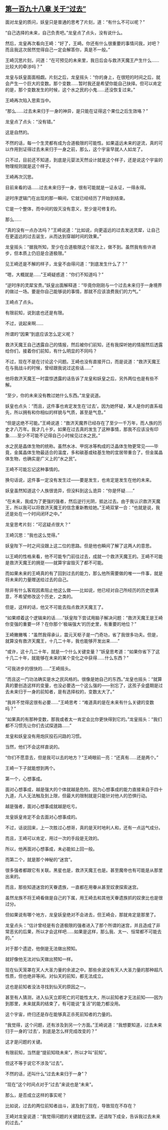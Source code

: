 ## [第一百九十八章 关于“过去”](https://www.xxbiquge.com/11_11207/9244014.html)


  面对龙皇的质问，妖皇只是普通的思考了片刻，道：“有什么不可以呢？”

  “自己选择的未来，自己负责吧。”龙皇点了点头，没有说什么。

  然后，龙皇再次看向王崎：“好了，王崎。你还有什么很重要的事情问我，对吧？而且我这次居然觉得自己一定会解答你，真是不一般。”

  王崎沉思片刻，问道：“在可预见的未来里，我日后会与救济天魔王产生什么……比较大的牵涉吗？”

  龙皇与妖皇面面相觑。片刻之后，龙皇摇头：“你的身上，在很短的时间之后，就会产生一个巨大的变数。那个变数……暂时我还是希望你能自己抉择。但可以肯定的是，那个变数发生的时候，这个水之民的小鬼……还没恢复过来。”

  王崎再次陷入思索当中。

  “那么……过去未来归于一身的神异，是只能在证得这个果位之后生效咯？”

  龙皇点了点头：“没有错。”

  这是自然的。

  不然的话，每一个生灵都有成为合道极限的可能性。如果遥远未来的逆流，真的可以作用到证得过去未来归于一身之前，那么，这个宇宙早就人人如龙了。

  只不过，目前还不知道，到底是元婴法天然设计就是这个样子，还是说这个宇宙的物理规则就是这个样子。

  王崎再次沉思。

  目前来看的话……过去未来归于一身，很有可能就是一证永证，一得永得。

  逆时序逻辑门在出现的那一瞬间，它就已经经历了开始到结束。

  它是一个整体，而中间的毁灭没有意义，至少是可修复的。

  那么……

  “真的没有一点办法吗？”王崎说道：“比如说，向更遥远的过去发送灵犀，让自己在更遥远的过去诞生，从而达到穿越时间的效果。”

  龙皇摇头：“据我所知，至少在合道极限这个层次上，做不到。虽然我有些许进步，但本质上仍旧是合道极限。”

  见王崎还是不解的样子，龙皇不由得问道：“到底发生什么了？”

  “嗯，大概就是……”王崎疑惑道：“你们不知道吗？”

  “逆时序的灵犀宝贵。”妖皇出面解释道：“毕竟你刚刚与一个过去未来归于一身境界的做过一场。要是你自己能够说的事情，那就不应该浪费我们的力气。”

  王崎点了点头。

  有限前知，说到底也还是有限。

  不过，说起来啊……

  所谓的“因果”到底应该怎么定义呢？

  救济天魔王自己透露自己的情报，然后被你们前知，还有我探听她的情报然后透露给你们，接着你们前知，有什么明显的不同吗？

  不过，现在不是在讨论这个问题。王崎也没有直接开口，而是说道：“救济天魔王在与我战斗的时候，曾经跟我说过这些话……”

  他将救济天魔王一时震惊透露的话告诉了龙皇和妖皇之后，另外两位也是有些不解。

  “至少，你的未来没有教过她什么东西。”龙皇说道。

  妖皇也点头：“而且，这件事也肯定发生在‘过去’。因为她怀疑，某人是你的直系祖先，所以拥有和你相似的样貌与气质，甚至是气息。”

  “但是这绝不可能。”王崎说道：“救济天魔界已经存在了至少一千万年，而人族的历史才八万年。我才几十岁。如果在过去真的发生了这种事情，那我不应该没有印象……至少不可能不记得自己小时候见过水之民。”

  水之民是晶体生物的统称。虽然水冰、甲烷冰等构成的泛晶体生物更常见——毕竟，金属晶体生物最适合的温度，多和碳基或硅基生物的宜居带重合了。但金属晶体生物，也确实是广义上的“水之民”。

  王崎不可能忘记这种事情的。

  换句话说，这件事一定没有发生过——要是发生，也肯定是发生在他的未来。

  妖皇虽然知道这个人族很诡异，但没料到这么诡异：“你是怀疑……”

  “在未来，我成为了更强的强者，然后逆行光阴，抵达过去。由于我认识救济天魔王，所以我可以将救济天魔王的信念重新教给她。”王崎双掌一合：“也就是说，我还是处在一个时间闭环之中。”

  龙皇思考片刻：“可这疑点很大？”

  王崎沉思：“我也这么觉得。”

  妖皇陛下一时之间没跟上这二位的思路。但是他也瞬间了解了这两人的意思。

  以王崎的性格来看，他不可能专门前往过去，成就一个救济天魔王的。王崎不可能是救济天魔王的拥趸——就算宇宙毁灭了都不可能。

  而如果未来的王崎真的有了回到过去的能力，那么他所需要做的唯一一件事，就是将未来的力量赠送给过去的自己。

  除非有什么客观因素阻止他这么做——比如说，他已经对自己所经历的历史很满意，不希望修改这个历史，之类的。

  但是，这样的话，他又不可能去指点救济天魔王了。

  “如果顺着这个逻辑来的话……”妖皇陛下尝试用脑子解决问题：“救济天魔王是王崎你变强的重要一环？在你那个‘极端强大’的历史里，有重要的地位？”

  王崎撇撇嘴：“虽然我得承认，震元天枢子是一门奇功，省了我很多功夫。但是，就算没有救济天魔王，十几二十年，我也能够开发出来……”

  “或许，这十几二十年，就是一个什么关键变量？”妖皇思考道：“如果你省下了这十几二十年，就能够在未来的某个变化之中获得……什么东西？”

  “可我进步的很快的……”王崎摇头。

  “而且这一门功法确实是水之民风格的。很像是她自己的东西。”龙皇也摇头：“就算真的要创造这样的变量，也没必要选一个这么强的——别忘了，这孩子全盛期是过去未来归于一身的前知者，是有选择权的，变数太大了。”

  “我并不觉得这很有必要……”王崎思考：“难道真的是在未来有什么关键的变数吗？”

  “如果真的有那种变数，那我或者太一肯定会比你更快得到它的。”龙皇摇头：“我们都不习惯先让你们去试探道路……”

  龙皇和妖皇没有用炮灰投石问路的习惯。

  当然，他们不会这样直说的。

  “你们不愿意去，但是我可以去的地方？”王崎眼前一亮：“还真有……还是两个。”

  王崎一下子就能想到两个。

  第一个，心想事成。

  面对心想事成，越是强大的个体就越是危险。因为心想事成的能力直接来自于四十九道，凡人无法触及到上限，但最大的限制就是只能针对他人的恐惧行动。

  越是强者，面对心想事成就越是吃亏。

  龙皇妖皇肯定不会去面对心想事成的。

  不过，话说回来，上一次胜过心想哥，真的是天时地利人和，还有一点运气成分。

  而且，王崎可以肯定，用过一次的手段是无效的。

  所以，他再面对心想事成，未必能如上回一般。

  而第二个，就是那个神秘的“迷宫”。

  很多强者都跟它有关联。黑星也是，救济天魔王也是。甚至魔帝也有可能是从那里出来的。

  而且，那些知道迷宫的天眷遗族，一直都在用眷从甚至奴隶探索迷宫。

  虽然龙族不将王崎看做是自己的下属，用王崎去和其他天眷遗族抓的奴隶比也是很过分。

  但如果说有哪个地方，龙皇妖皇绝对不会进去，但王崎会，那就肯定是那里了。

  龙皇点头：“估计曾经是有合道极限的强者进入了那个所谓的迷宫，并且造成了非常恶劣的后果，所以才会这样吧……如果是这样，那么我、太一、恒常都不可能去的。”

  对于那个遗迹，他倒是无法做出预知。

  就好像他无法对仙天做出预知一样。

  现在仙天笼罩在天人大圣力量的余波之中。那些余波没有天人大圣力量的那种超凡性质，但也绝非等闲。对仙天的前知，都无法成立。

  这也是前知者没法寻找到仙天的原因之一。

  甚至有人猜测，进入仙天立即死亡的可能性太大，所以前知者才无法前知——因为到那里，未来就真的结束了，有可能说“复活”的能力都没用。

  这个宇宙，终归还是存在能够真正杀死前知者的力量的。

  “我觉得，这个问题，还有涉及到另一个方面。”王崎说道：“我想要知道，过去未来归于一身的‘过去’，到底是怎么样完成改变的？”

  这才是问题的关键。

  有限前知，当然是“提前知晓未来”，所以才叫“前知”。

  但这不等于说它不涉及“过去”。

  不然的话，还叫什么“过去未来归于一身”？

  “现在”这个时间点对于“过去”来说也是“未来”。

  那么，是否成立这样的事实呢？

  比如说，过去的两位前知者战斗，波及到了现在，导致现在不存在？

  王崎对龙皇说道：“我觉得问题的关键就在这里。还请陛下成全，告诉我过去未来的过去。”
